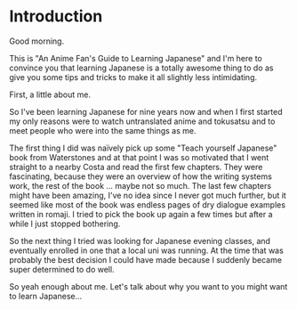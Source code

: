 # Introduction

Good morning.

This is "An Anime Fan's Guide to Learning Japanese" and I'm here to convince you that learning Japanese is a totally awesome thing to do as give you some tips and tricks to make it all slightly less intimidating.

First, a little about me.

So I've been learning Japanese for nine years now and when I first started my only reasons were to watch untranslated anime and tokusatsu and to meet people who were into the same things as me.

The first thing I did was naïvely pick up some "Teach yourself Japanese" book from Waterstones and at that point I was so motivated that I went straight to a nearby Costa and read the first few chapters. They were fascinating, because they were an overview of how the writing systems work, the rest of the book ... maybe not so much. The last few chapters might have been amazing, I've no idea since I never got much further, but it seemed like most of the book was endless pages of dry dialogue examples written in romaji. I tried to pick the book up again a few times but after a while I just stopped bothering.

So the next thing I tried was looking for Japanese evening classes, and eventually enrolled in one that a local uni was running. At the time that was probably the best decision I could have made because I suddenly became super determined to do well.

So yeah enough about me. Let's talk about why you want to you might want to learn Japanese...







